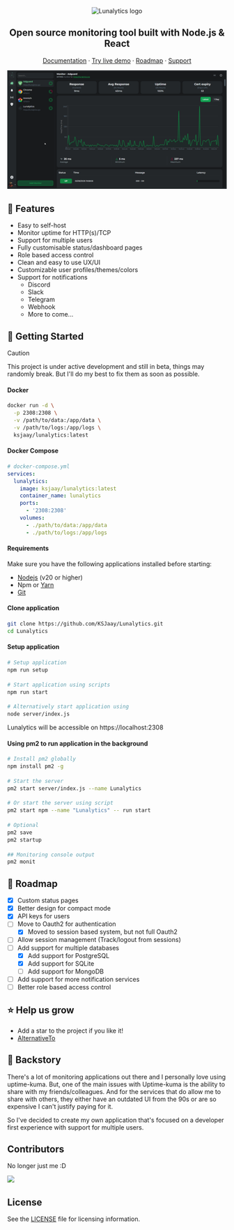 <div align="center">
  <img src="https://raw.githubusercontent.com/KSJaay/Lunalytics/main/public/LogoWithName.png" width="300px" alt="Lunalytics logo" />
</div>

<h2 align="center">Open source monitoring tool built with Node.js & React</h2>
<div align="center">
  <a href="https://lunalytics.xyz">Documentation</a> ·
  <a href="https://demo.lunalytics.xyz">Try live demo</a> ·
  <a href="https://roadmap.lunalytics.xyz">Roadmap</a> ·
  <a href="https://discord.gg/cjbGmmNdcd">Support</a>
</div>

![Demo](https://raw.githubusercontent.com/KSJaay/Lunalytics/refs/heads/main/docs/public/demo.gif)

## 📔 Features

- Easy to self-host
- Monitor uptime for HTTP(s)/TCP
- Support for multiple users
- Fully customisable status/dashboard pages
- Role based access control
- Clean and easy to use UX/UI
- Customizable user profiles/themes/colors
- Support for notifications
  - Discord
  - Slack
  - Telegram
  - Webhook
  - More to come...

## 🚀 Getting Started

> [!CAUTION]
>
> This project is under active development and still in beta, things may randomly break. But I'll do my best to fix them as soon as possible.

#### Docker

```bash
docker run -d \
  -p 2308:2308 \
  -v /path/to/data:/app/data \
  -v /path/to/logs:/app/logs \
  ksjaay/lunalytics:latest
```

#### Docker Compose

```yaml
# docker-compose.yml
services:
  lunalytics:
    image: ksjaay/lunalytics:latest
    container_name: lunalytics
    ports:
      - '2308:2308'
    volumes:
      - ./path/to/data:/app/data
      - ./path/to/logs:/app/logs
```

#### Requirements

Make sure you have the following applications installed before starting:

- [Nodejs](https://nodejs.org/en/download/) (v20 or higher)
- Npm or [Yarn](https://classic.yarnpkg.com/lang/en/docs/install/#windows-stable)
- [Git](https://git-scm.com/)

#### Clone application

```bash
git clone https://github.com/KSJaay/Lunalytics.git
cd Lunalytics
```

#### Setup application

```bash
# Setup application
npm run setup

# Start application using scripts
npm run start

# Alternatively start application using
node server/index.js
```

Lunalytics will be accessible on https://localhost:2308

#### Using pm2 to run application in the background

```bash
# Install pm2 globally
npm install pm2 -g

# Start the server
pm2 start server/index.js --name Lunalytics

# Or start the server using script
pm2 start npm --name "Lunalytics" -- run start

# Optional
pm2 save
pm2 startup

## Monitoring console output
pm2 monit
```

## 🎯 Roadmap

- [x] Custom status pages
- [x] Better design for compact mode
- [x] API keys for users
- [ ] Move to Oauth2 for authentication
  - [x] Moved to session based system, but not full Oauth2
- [ ] Allow session management (Track/logout from sessions)
- [ ] Add support for multiple databases
  - [x] Add support for PostgreSQL
  - [x] Add support for SQLite
  - [ ] Add support for MongoDB
- [ ] Add support for more notification services
- [ ] Better role based access control

## ⭐ Help us grow

- Add a star to the project if you like it!
- [AlternativeTo](https://alternativeto.net/software/lunalytics/about/)

## 📖 Backstory

There's a lot of monitoring applications out there and I personally love using uptime-kuma. But, one of the main issues with Uptime-kuma is the ability to share with my friends/colleagues. And for the services that do allow me to share with others, they either have an outdated UI from the 90s or are so expensive I can't justify paying for it.

So I've decided to create my own application that's focused on a developer first experience with support for multiple users.

## Contributors

No longer just me :D

<a href="https://github.com/KSJaay/Lunalytics/graphs/contributors">
  <img src="https://contrib.rocks/image?repo=KSJaay/Lunalytics" />
</a>

## License

See the [LICENSE](https://github.com/KSJaay/Lunalytics/blob/main/LICENSE) file for licensing information.
